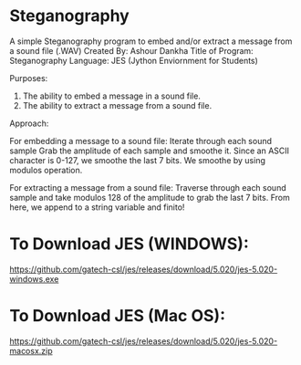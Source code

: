 # Steganography
A simple Steganography program to embed and/or extract a message from a sound file (.WAV)
Created By: Ashour Dankha
Title of Program: Steganography
Language: JES (Jython Enviornment for Students)

Purposes: 
1. The ability to embed a message in a sound file.
2. The ability to extract a message from a sound file.

Approach:

For embedding a message to a sound file:
Iterate through each sound sample
Grab the amplitude of each sample and smoothe it.
Since an ASCII character is 0-127, we smoothe the last 7 bits.
We smoothe by using modulos operation.

For extracting a message from a sound file:
Traverse through each sound sample and take modulos 128 of the amplitude
to grab the last 7 bits. From here, we append to a string variable and finito!

# To Download JES (WINDOWS): 
https://github.com/gatech-csl/jes/releases/download/5.020/jes-5.020-windows.exe
# To Download JES (Mac OS):
https://github.com/gatech-csl/jes/releases/download/5.020/jes-5.020-macosx.zip
